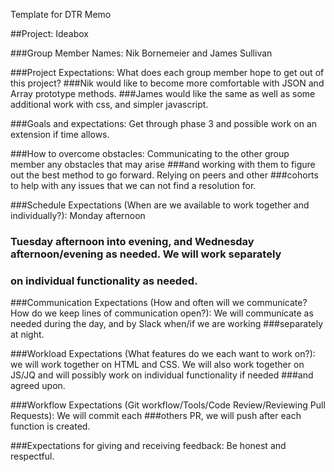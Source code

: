 

Template for DTR Memo

##Project: Ideabox

###Group Member Names: Nik Bornemeier and James Sullivan

###Project Expectations: What does each group member hope to get out of this project?
###Nik would like to become more comfortable with JSON and Array prototype methods.
###James would like the same as well as some additional work with css, and simpler javascript.


###Goals and expectations: Get through phase 3 and possible work on an extension if time allows.

###How to overcome obstacles: Communicating to the other group member any obstacles that may arise
###and working with them to figure out the best method to go forward. Relying on peers and other
###cohorts to help with any issues that we can not find a resolution for.

###Schedule Expectations (When are we available to work together and individually?): Monday afternoon
### Tuesday afternoon into evening, and Wednesday afternoon/evening as needed.  We will work separately
### on individual functionality as needed.

###Communication Expectations (How and often will we communicate? How do we keep lines of communication open?): We will communicate as needed during the day, and by Slack when/if we are working
###separately at night.

###Workload Expectations (What features do we each want to work on?): we will work together on HTML and CSS.  We will also work together on JS/JQ and will possibly work on individual functionality if needed
###and agreed upon.

###Workflow Expectations (Git workflow/Tools/Code Review/Reviewing Pull Requests):  We will commit each
###others PR, we will push after each function is created.

###Expectations for giving and receiving feedback:  Be honest and respectful.
